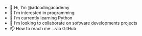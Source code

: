 - 👋 Hi, I’m @adcodingacademy
- 👀 I’m interested in programming
- 🌱 I’m currently learning Python
- 💞️ I’m looking to collaborate on software developments projects
- 📫 How to reach me ...via GitHub

<!---
adcodingacademy/adcodingacademy is a ✨ special ✨ repository because its `README.md` (this file) appears on your GitHub profile.
You can click the Preview link to take a look at your changes.
--->
